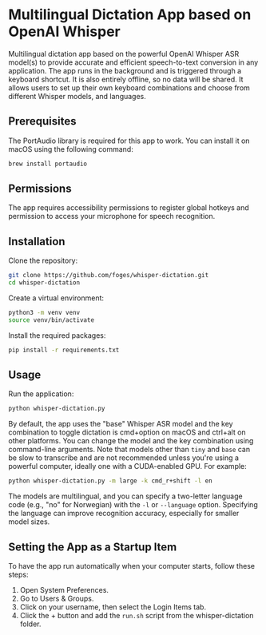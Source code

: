 # Multilingual Dictation App based on OpenAI Whisper
Multilingual dictation app based on the powerful OpenAI Whisper ASR model(s) to provide accurate and efficient speech-to-text conversion in any application. The app runs in the background and is triggered through a keyboard shortcut. It is also entirely offline, so no data will be shared. It allows users to set up their own keyboard combinations and choose from different Whisper models, and languages.

## Prerequisites
The PortAudio library is required for this app to work. You can install it on macOS using the following command:

```bash
brew install portaudio 
```

## Permissions
The app requires accessibility permissions to register global hotkeys and permission to access your microphone for speech recognition.

## Installation
Clone the repository:

```bash
git clone https://github.com/foges/whisper-dictation.git
cd whisper-dictation
```

Create a virtual environment:

```bash
python3 -m venv venv
source venv/bin/activate
```

Install the required packages:

```bash
pip install -r requirements.txt
```

## Usage
Run the application:

```bash
python whisper-dictation.py
```

By default, the app uses the "base" Whisper ASR model and the key combination to toggle dictation is cmd+option on macOS and ctrl+alt on other platforms. You can change the model and the key combination using command-line arguments.  Note that models other than `tiny` and `base` can be slow to transcribe and are not recommended unless you're using a powerful computer, ideally one with a CUDA-enabled GPU. For example:


```bash
python whisper-dictation.py -m large -k cmd_r+shift -l en
```

The models are multilingual, and you can specify a two-letter language code (e.g., "no" for Norwegian) with the `-l` or `--language` option. Specifying the language can improve recognition accuracy, especially for smaller model sizes.

## Setting the App as a Startup Item
To have the app run automatically when your computer starts, follow these steps:

 1. Open System Preferences.
 2. Go to Users & Groups.
 3. Click on your username, then select the Login Items tab.
 4. Click the + button and add the `run.sh` script from the whisper-dictation folder.

